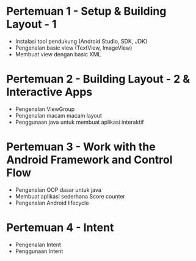 Pertemuan 1 - Setup & Building Layout - 1
===

* Instalasi tool pendukung (Android Studio, SDK, JDK)
* Pengenalan basic view (TextView, ImageView)
* Membuat view dengan basic XML

Pertemuan 2 - Building Layout - 2 & Interactive Apps
===

* Pengenalan ViewGroup
* Pengenalan macam macam layout
* Penggunaan java untuk membuat aplikasi interaktif

Pertemuan 3 - Work with the Android Framework and Control Flow
===

* Pengenalan OOP dasar untuk java
* Membuat aplikasi sederhana Score counter
* Pengenalan Android lifecycle

Pertemuan 4 - Intent
===
* Pengenalan Intent
* Penggunaan Intent
